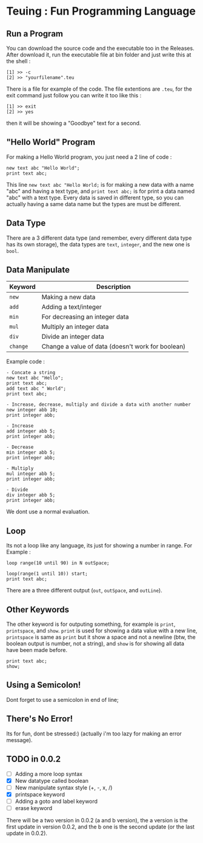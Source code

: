 # Teuing : Fun Programming Language
## Run a Program
You can download the source code and the executable too in the Releases. After download it, run the executable file at bin folder and just write this at the shell : 
```
[1] >> -c
[2] >> "yourfilename".teu
```
There is a file for example of the code. The file extentions are `.teu`, for the exit command just follow you can write it too like this : 
```
[1] >> exit
[2] >> yes
```
then it will be showing a "Goodbye" text for a second.
## "Hello World" Program
For making a Hello World program, you just need a 2 line of code : 
```
new text abc "Hello World";
print text abc;
```
This line `new text abc "Hello World;` is for making a new data with a name "abc" and having a text type, and `print text abc;` is for print a data named "abc" with a text type. Every data is saved in different type, so you can actually having a same data name but the types are must be different.
## Data Type
There are a 3 different data type (and remember, every different data type has its own storage), the data types are `text`, `integer`, and the new one is `bool`.
## Data Manipulate
| Keyword | Description                                                     |
|---------|-----------------------------------------------------------------|
|`new`    |Making a new data                                                |
|`add`    |Adding a text/integer                                            |
|`min`    |For decreasing an integer data                                   |
|`mul`    |Multiply an integer data                                         |
|`div`    |Divide an integer data                                           |
|`change` |Change a value of data (doesn't work for boolean)                |

Example code :

```
- Concate a string
new text abc "Hello";
print text abc;
add text abc " World";
print text abc;

- Increase, decrease, multiply and divide a data with another number
new integer abb 10;
print integer abb;

- Increase
add integer abb 5;
print integer abb;

- Decrease
min integer abb 5;
print integer abb;

- Multiply
mul integer abb 5;
print integer abb;

- Divide
div integer abb 5;
print integer abb;
```
We dont use a normal evaluation.
## Loop
Its not a loop like any language, its just for showing a number in range.
For Example :
```
loop range(10 until 90) in N outSpace;

loop(range(1 until 10)) start;
print text abc;
```
There are a three different output (`out`, `outSpace`, and `outLine`).
## Other Keywords
The other keyword is for outputing something, for example is `print`, `printspace`, and `show`. `print` is used for showing a data value with a new line, `printspace` is same as `print` but it show a space and not a newline (btw, the boolean output is number, not a string), and `show` is for showing all data have been made before.
```
print text abc;
show;
```
## Using a Semicolon!
Dont forget to use a semicolon in end of line;
## There's No Error!
Its for fun, dont be stressed:) (actually i'm too lazy for making an error message).
## TODO in 0.0.2
- [ ] Adding a more loop syntax
- [x] New datatype called boolean
- [ ] New manipulate syntax style (+, -, x, /)
- [x] printspace keyword
- [ ] Adding a goto and label keyword
- [ ] erase keyword

There will be a two version in 0.0.2 (a and b version), the a version is the first update in version 0.0.2, and the b one is the second update (or the last update in 0.0.2).